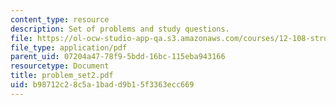 ```yaml
---
content_type: resource
description: Set of problems and study questions.
file: https://ol-ocw-studio-app-qa.s3.amazonaws.com/courses/12-108-structure-of-earth-materials-fall-2004/b98712c28c5a1badd9b15f3363ecc669_problem_set2.pdf
file_type: application/pdf
parent_uid: 07204a47-78f9-5bdd-16bc-115eba943166
resourcetype: Document
title: problem_set2.pdf
uid: b98712c2-8c5a-1bad-d9b1-5f3363ecc669
---
```

